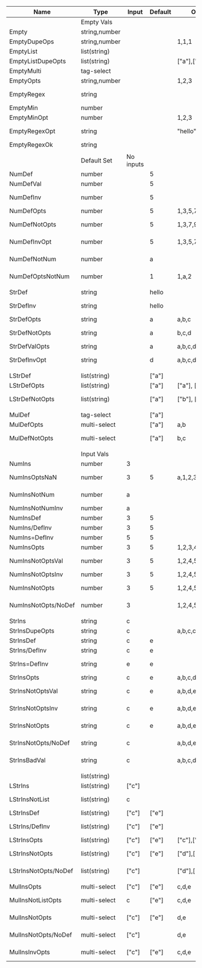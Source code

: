 | Name                 | Type          | Input     | Default | Options           | Validation | -> | Output | Optional | Error           |
|----------------------|---------------|-----------|---------|-------------------|------------|----|--------|----------|-----------------|
|                      | Empty Vals    |           |         |                   |            |    |        |          |                 |
| Empty                | string,number |           |         |                   |            |    | ""     | false    |                 |
| EmptyDupeOps         | string,number |           |         | 1,1,1             |            |    |        |          | unique          |
| EmptyList            | list(string)  |           |         |                   |            |    | ""     | false    |                 |
| EmptyListDupeOpts    | list(string)  |           |         | ["a"],["a"]       |            |    |        |          | unique          |
| EmptyMulti           | tag-select    |           |         |                   |            |    | ""     | false    |                 |
| EmptyOpts            | string,number |           |         | 1,2,3             |            |    | ""     | false    |                 |
| EmptyRegex           | string        |           |         |                   | world      |    |        |          | regex error     |
| EmptyMin             | number        |           |         |                   | 1-10       |    |        |          | 1 <  < 10       |
| EmptyMinOpt          | number        |           |         | 1,2,3             | 2-5        |    |        |          | 2 <  < 5        |
| EmptyRegexOpt        | string        |           |         | "hello","goodbye" | goodbye    |    |        |          | regex error     |
| EmptyRegexOk         | string        |           |         |                   | .*         |    | ""     | false    |                 |
|                      |               |           |         |                   |            |    |        |          |                 |
|                      | Default Set   | No inputs |         |                   |            |    |        |          |                 |
| NumDef               | number        |           | 5       |                   |            |    | 5      | true     |                 |
| NumDefVal            | number        |           | 5       |                   | 3-7        |    | 5      | true     |                 |
| NumDefInv            | number        |           | 5       |                   | 10-        |    |        |          | 10 < 5 < 0      |
| NumDefOpts           | number        |           | 5       | 1,3,5,7           | 2-6        |    | 5      | true     |                 |
| NumDefNotOpts        | number        |           | 5       | 1,3,7,9           | 2-6        |    |        |          | valid option    |
| NumDefInvOpt         | number        |           | 5       | 1,3,5,7           | 6-10       |    |        |          | 6 < 5 < 10      |
| NumDefNotNum         | number        |           | a       |                   |            |    |        |          | type "number"   |
| NumDefOptsNotNum     | number        |           | 1       | 1,a,2             |            |    |        |          | type "number"   |
|                      |               |           |         |                   |            |    |        |          |                 |
| StrDef               | string        |           | hello   |                   |            |    | hello  | true     |                 |
| StrDefInv            | string        |           | hello   |                   | world      |    |        |          | regex error     |
| StrDefOpts           | string        |           | a       | a,b,c             |            |    | a      | true     |                 |
| StrDefNotOpts        | string        |           | a       | b,c,d             |            |    |        |          | valid option    |
| StrDefValOpts        | string        |           | a       | a,b,c,d,e,f       | [a-c]      |    | a      | true     |                 |
| StrDefInvOpt         | string        |           | d       | a,b,c,d,e,f       | [a-c]      |    |        |          | regex error     |
|                      |               |           |         |                   |            |    |        |          |                 |
| LStrDef              | list(string)  |           | ["a"]   |                   |            |    | ["a"]  | true     |                 |
| LStrDefOpts          | list(string)  |           | ["a"]   | ["a"], ["b"]      |            |    | ["a"]  | true     |                 |
| LStrDefNotOpts       | list(string)  |           | ["a"]   | ["b"], ["c"]      |            |    |        |          | valid option    |
|                      |               |           |         |                   |            |    |        |          |                 |
| MulDef               | tag-select    |           | ["a"]   |                   |            |    | ["a"]  | true     |                 |
| MulDefOpts           | multi-select  |           | ["a"]   | a,b               |            |    | ["a"]  | true     |                 |
| MulDefNotOpts        | multi-select  |           | ["a"]   | b,c               |            |    |        |          | valid option    |
|                      |               |           |         |                   |            |    |        |          |                 |
|                      | Input Vals    |           |         |                   |            |    |        |          |                 |
| NumIns               | number        | 3         |         |                   |            |    | 3      | false    |                 |
| NumInsOptsNaN        | number        | 3         | 5       | a,1,2,3,4,5       | 1-3        |    |        |          | type "number"   |  
| NumInsNotNum         | number        | a         |         |                   |            |    |        |          | type "number"   |
| NumInsNotNumInv      | number        | a         |         |                   | 1-3        |    |        |          | 1 < a < 3       |   
| NumInsDef            | number        | 3         | 5       |                   |            |    | 3      | true     |                 |
| NumIns/DefInv        | number        | 3         | 5       |                   | 1-3        |    | 3      | true     |                 |
| NumIns=DefInv        | number        | 5         | 5       |                   | 1-3        |    |        |          | 1 < 5 < 3       |
| NumInsOpts           | number        | 3         | 5       | 1,2,3,4,5         | 1-3        |    | 3      | true     |                 |
| NumInsNotOptsVal     | number        | 3         | 5       | 1,2,4,5           | 1-3        |    |        |          | valid option    |
| NumInsNotOptsInv     | number        | 3         | 5       | 1,2,4,5           | 1-2        |    |        | true     | 1 < 3 < 2       |
| NumInsNotOpts        | number        | 3         | 5       | 1,2,4,5           |            |    |        |          | valid option    |
| NumInsNotOpts/NoDef  | number        | 3         |         | 1,2,4,5           |            |    |        |          | valid option    |
|                      |               |           |         |                   |            |    |        |          |                 |
| StrIns               | string        | c         |         |                   |            |    | c      | false    |                 |
| StrInsDupeOpts       | string        | c         |         | a,b,c,c           |            |    |        |          | unique          |
| StrInsDef            | string        | c         | e       |                   |            |    | c      | true     |                 |
| StrIns/DefInv        | string        | c         | e       |                   | [a-c]      |    | c      | true     |                 |
| StrIns=DefInv        | string        | e         | e       |                   | [a-c]      |    |        |          | regex error     |
| StrInsOpts           | string        | c         | e       | a,b,c,d,e         | [a-c]      |    | c      | true     |                 |
| StrInsNotOptsVal     | string        | c         | e       | a,b,d,e           | [a-c]      |    |        |          | valid option    |
| StrInsNotOptsInv     | string        | c         | e       | a,b,d,e           | [a-b]      |    |        |          | regex error     |
| StrInsNotOpts        | string        | c         | e       | a,b,d,e           |            |    |        |          | valid option    |
| StrInsNotOpts/NoDef  | string        | c         |         | a,b,d,e           |            |    |        |          | valid option    |
| StrInsBadVal         | string        | c         |         | a,b,c,d,e         | 1-10       |    |        |          | min cannot      |
|                      |               |           |         |                   |            |    |        |          |                 |
|                      | list(string)  |           |         |                   |            |    |        |          |                 |
| LStrIns              | list(string)  | ["c"]     |         |                   |            |    | ["c"]  | false    |                 |
| LStrInsNotList       | list(string)  | c         |         |                   |            |    |        |          | list of strings |
| LStrInsDef           | list(string)  | ["c"]     | ["e"]   |                   |            |    | ["c"]  | true     |                 |
| LStrIns/DefInv       | list(string)  | ["c"]     | ["e"]   |                   | [a-c]      |    |        |          | regex cannot    |
| LStrInsOpts          | list(string)  | ["c"]     | ["e"]   | ["c"],["d"],["e"] |            |    | ["c"]  | true     |                 |
| LStrInsNotOpts       | list(string)  | ["c"]     | ["e"]   | ["d"],["e"]       |            |    |        |          | valid option    |
| LStrInsNotOpts/NoDef | list(string)  | ["c"]     |         | ["d"],["e"]       |            |    |        |          | valid option    |
|                      |               |           |         |                   |            |    |        |          |                 |
| MulInsOpts           | multi-select  | ["c"]     | ["e"]   | c,d,e             |            |    | ["c"]  | true     |                 |
| MulInsNotListOpts    | multi-select  | c         | ["e"]   | c,d,e             |            |    |        |          | json encoded    |
| MulInsNotOpts        | multi-select  | ["c"]     | ["e"]   | d,e               |            |    |        |          | valid option    |
| MulInsNotOpts/NoDef  | multi-select  | ["c"]     |         | d,e               |            |    |        |          | valid option    |
| MulInsInvOpts        | multi-select  | ["c"]     | ["e"]   | c,d,e             | [a-c]      |    |        |          | regex cannot    |